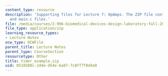 ```yaml
---
content_type: resource
description: 'Supporting files for Lecture 7: OpAmps. The ZIP file contains: timr_xample_code.pdf
  and main.c files.'
file: /media/courses/2-996-biomedical-devices-design-laboratory-fall-2007/0518580c2d4ed54eba877c8ff7f8d4e0_timer_example.zip
file_type: application/zip
learning_resource_types:
- Lecture Notes
ocw_type: OCWFile
parent_title: Lecture Notes
parent_type: CourseSection
resourcetype: Other
title: timer_example.zip
uid: 0518580c-2d4e-d54e-ba87-7c8ff7f8d4e0
---
```


